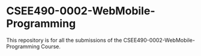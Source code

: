 # CSEE490-0002-WebMobile-Programming

This repository is for all the submissions of the CSEE490-0002-WebMobile-Programming Course.